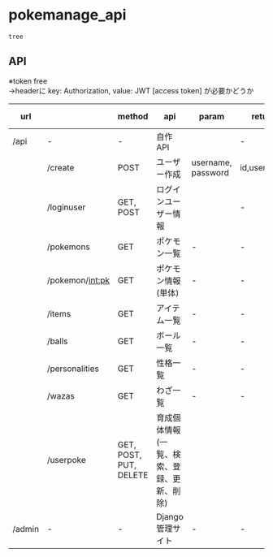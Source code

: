# pokemanage_api

```
tree
```

## API

※token free  
→headerに key: Authorization, value: JWT [access token] が必要かどうか

| url |  | method | api | param | return | token free |
| - | - | - | - | - | - | - |
| /api | - | - | 自作API |  | - | - |
|  | /create | POST | ユーザー作成 | username, password | id,username | ○ |
|  | /loginuser | GET, POST | ログインユーザー情報 |  | - | × |
|  | /pokemons | GET | ポケモン一覧 | - | - | × |
|  | /pokemon/<int:pk> | GET | ポケモン情報(単体) | - | - | × |
|  | /items | GET | アイテム一覧 | - | - | × |
|  | /balls | GET | ボール一覧 | - | - | × |
|  | /personalities | GET | 性格一覧 | - | - | × |
|  | /wazas | GET | わざ一覧 | - | - | × |
|  | /userpoke | GET, POST, PUT, DELETE | 育成個体情報(一覧、検索、登録、更新、削除) |  |  | × |
| /admin | - | - | Django管理サイト | - | - | - |
